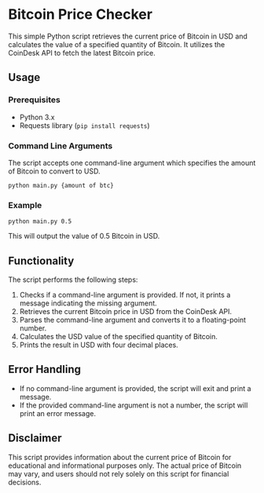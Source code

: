 # Bitcoin Price Checker

This simple Python script retrieves the current price of Bitcoin in USD and calculates the value of a specified quantity of Bitcoin. It utilizes the CoinDesk API to fetch the latest Bitcoin price.

## Usage

### Prerequisites
- Python 3.x
- Requests library (`pip install requests`)

### Command Line Arguments
The script accepts one command-line argument which specifies the amount of Bitcoin to convert to USD.

```
python main.py {amount of btc}
```

### Example
```
python main.py 0.5
```

This will output the value of 0.5 Bitcoin in USD.

## Functionality

The script performs the following steps:

1. Checks if a command-line argument is provided. If not, it prints a message indicating the missing argument.
2. Retrieves the current Bitcoin price in USD from the CoinDesk API.
3. Parses the command-line argument and converts it to a floating-point number.
4. Calculates the USD value of the specified quantity of Bitcoin.
5. Prints the result in USD with four decimal places.

## Error Handling

- If no command-line argument is provided, the script will exit and print a message.
- If the provided command-line argument is not a number, the script will print an error message.

## Disclaimer

This script provides information about the current price of Bitcoin for educational and informational purposes only. The actual price of Bitcoin may vary, and users should not rely solely on this script for financial decisions.
